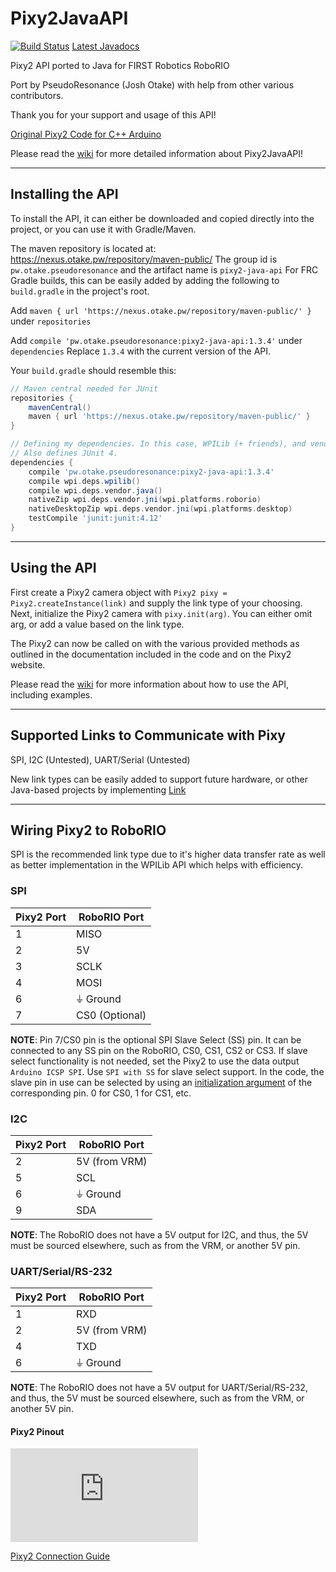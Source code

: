 # Pixy2JavaAPI

[![Build Status](https://ci.otake.pw/buildStatus/icon?job=Pixy2JavaAPI&subject=Jenkins)](https://ci.otake.pw/job/Pixy2JavaAPI/)
[Latest Javadocs](https://ci.otake.pw/job/Pixy2JavaAPI/javadoc/overview-summary.html)

Pixy2 API ported to Java for FIRST Robotics RoboRIO

Port by PseudoResonance (Josh Otake) with help from other various contributors.

Thank you for your support and usage of this API!

[Original Pixy2 Code for C++ Arduino](https://github.com/charmedlabs/pixy2/tree/master/src/host/arduino/libraries/Pixy2)

Please read the [wiki](https://github.com/PseudoResonance/Pixy2JavaAPI/wiki) for more detailed information about Pixy2JavaAPI!

---
## Installing the API
To install the API, it can either be downloaded and copied directly into the project, or you can use it with Gradle/Maven.

The maven repository is located at: https://nexus.otake.pw/repository/maven-public/ The group id is `pw.otake.pseudoresonance` and the artifact name is `pixy2-java-api` For FRC Gradle builds, this can be easily added by adding the following to `build.gradle` in the project's root.

Add `maven { url 'https://nexus.otake.pw/repository/maven-public/' }` under `repositories`

Add `compile 'pw.otake.pseudoresonance:pixy2-java-api:1.3.4'` under `dependencies` Replace `1.3.4` with the current version of the API.

Your `build.gradle` should resemble this:

```gradle
// Maven central needed for JUnit
repositories {
    mavenCentral()
    maven { url 'https://nexus.otake.pw/repository/maven-public/' }
}

// Defining my dependencies. In this case, WPILib (+ friends), and vendor libraries.
// Also defines JUnit 4.
dependencies {
    compile 'pw.otake.pseudoresonance:pixy2-java-api:1.3.4'
    compile wpi.deps.wpilib()
    compile wpi.deps.vendor.java()
    nativeZip wpi.deps.vendor.jni(wpi.platforms.roborio)
    nativeDesktopZip wpi.deps.vendor.jni(wpi.platforms.desktop)
    testCompile 'junit:junit:4.12'
}
```

---
## Using the API
First create a Pixy2 camera object with `Pixy2 pixy = Pixy2.createInstance(link)` and supply the link type of your choosing. Next, initialize the Pixy2 camera with `pixy.init(arg)`. You can either omit arg, or add a value based on the link type.

The Pixy2 can now be called on with the various provided methods as outlined in the documentation included in the code and on the Pixy2 website.

Please read the [wiki](https://github.com/PseudoResonance/Pixy2JavaAPI/wiki/Using-the-API) for more information about how to use the API, including examples.

---
## Supported Links to Communicate with Pixy
SPI, I2C (Untested), UART/Serial (Untested)

New link types can be easily added to support future hardware, or other Java-based projects by implementing [Link](https://github.com/PseudoResonance/Pixy2JavaAPI/blob/master/src/main/java/io/github/pseudoresonance/pixy2api/links/Link.java)

---
## Wiring Pixy2 to RoboRIO
SPI is the recommended link type due to it's higher data transfer rate as well as better implementation in the WPILib API which helps with efficiency.

### SPI
| Pixy2 Port | RoboRIO Port |
| --- | --- |
| 1 | MISO |
| 2 | 5V |
| 3 | SCLK |
| 4 | MOSI |
| 6 | ⏚ Ground |
| 7 | CS0 (Optional) |

**NOTE**: Pin 7/CS0 pin is the optional SPI Slave Select (SS) pin. It can be connected to any SS pin on the RoboRIO, CS0, CS1, CS2 or CS3. If slave select functionality is not needed, set the Pixy2 to use the data output `Arduino ICSP SPI`. Use `SPI with SS` for slave select support. In the code, the slave pin in use can be selected by using an [initialization argument](#using-the-api) of the corresponding pin. 0 for CS0, 1 for CS1, etc.

### I2C
| Pixy2 Port | RoboRIO Port |
| --- | --- |
| 2 | 5V (from VRM) |
| 5 | SCL |
| 6 | ⏚ Ground |
| 9 | SDA |

**NOTE**: The RoboRIO does not have a 5V output for I2C, and thus, the 5V must be sourced elsewhere, such as from the VRM, or another 5V pin.

### UART/Serial/RS-232
| Pixy2 Port | RoboRIO Port |
| --- | --- |
| 1 | RXD |
| 2 | 5V (from VRM) |
| 4 | TXD |
| 6 | ⏚ Ground |

**NOTE**: The RoboRIO does not have a 5V output for UART/Serial/RS-232, and thus, the 5V must be sourced elsewhere, such as from the VRM, or another 5V pin.

#### Pixy2 Pinout
![Pixy2 Pinout](https://docs.pixycam.com/wiki/lib/exe/fetch.php?w=640&tok=f1a03d&media=wiki:v2:image_248_2.jpg "Pixy2 Pinout")

[Pixy2 Connection Guide](https://docs.pixycam.com/wiki/doku.php?id=wiki:v2:i_don-27t_see_my_controller_supported_what_do_i_do "Pixy2 Connection Guide")
